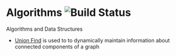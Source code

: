 # Algorithms ![Build Status](https://travis-ci.org/rehmanz/algorithms.svg?branch=master)
Algorithms and Data Structures


* [Union Find](src/main/java/com/rehmanz/dynamic_connectivity/README.md) is used to to dynamically maintain information about connected components of a graph 